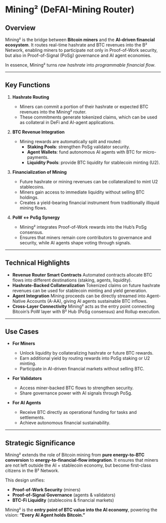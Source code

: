 # Mining² (DeFAI-Mining Router)

## Overview
Mining² is the bridge between **Bitcoin miners** and the **AI-driven financial ecosystem**.
It routes real-time hashrate and BTC revenues into the B² Network, enabling miners to participate not only in Proof-of-Work security, but also in Proof-of-Signal (PoSg) governance and AI agent economies.

In essence, Mining² turns *raw hashrate* into *programmable financial flow*.

---

## Key Functions
1. **Hashrate Routing**
   - Miners can commit a portion of their hashrate or expected BTC revenues into the Mining² router.
   - These commitments generate tokenized claims, which can be used as collateral in DeFi and AI-agent applications.

2. **BTC Revenue Integration**
   - Mining rewards are automatically split and routed:
     - **Staking Pools**: strengthen PoSg validator security.
     - **Agent Wallets**: fund autonomous AI agents with BTC for micro-payments.
     - **Liquidity Pools**: provide BTC liquidity for stablecoin minting (U2).

3. **Financialization of Mining**
   - Future hashrate or mining revenues can be collateralized to mint U2 stablecoins.
   - Miners gain access to immediate liquidity without selling BTC holdings.
   - Creates a yield-bearing financial instrument from traditionally illiquid mining flows.

4. **PoW ↔ PoSg Synergy**
   - Mining² integrates Proof-of-Work rewards into the Hub’s PoSg consensus.
   - Ensures that miners remain core contributors to governance and security, while AI agents shape voting through signals.

---

## Technical Highlights
- **Revenue Router Smart Contracts**
  Automated contracts allocate BTC flows into different destinations (staking, agents, liquidity).
- **Hashrate-Backed Collateralization**
  Tokenized claims on future hashrate revenues can be used for stablecoin minting and yield generation.
- **Agent Integration**
  Mining proceeds can be directly streamed into Agent-Native Accounts (A-AA), giving AI agents sustainable BTC inflows.
- **Cross-Layer Connectivity**
  Mining² acts as the entry point connecting Bitcoin’s PoW layer with B² Hub (PoSg consensus) and Rollup execution.

---

## Use Cases
- **For Miners**
  - Unlock liquidity by collateralizing hashrate or future BTC rewards.
  - Earn additional yield by routing rewards into PoSg staking or U2 minting.
  - Participate in AI-driven financial markets without selling BTC.

- **For Validators**
  - Access miner-backed BTC flows to strengthen security.
  - Share governance power with AI signals through PoSg.

- **For AI Agents**
  - Receive BTC directly as operational funding for tasks and settlements.
  - Achieve autonomous financial sustainability.

---

## Strategic Significance
Mining² extends the role of Bitcoin mining from **pure energy-to-BTC conversion** to **energy-to-financial-flow integration**.
It ensures that miners are not left outside the AI + stablecoin economy, but become first-class citizens in the B² Network.

This design unifies:
- **Proof-of-Work Security** (miners)
- **Proof-of-Signal Governance** (agents & validators)
- **BTC-Fi Liquidity** (stablecoins & financial markets)

Mining² is the **entry point of BTC value into the AI economy**, powering the vision:
**“Every AI Agent holds Bitcoin.”**